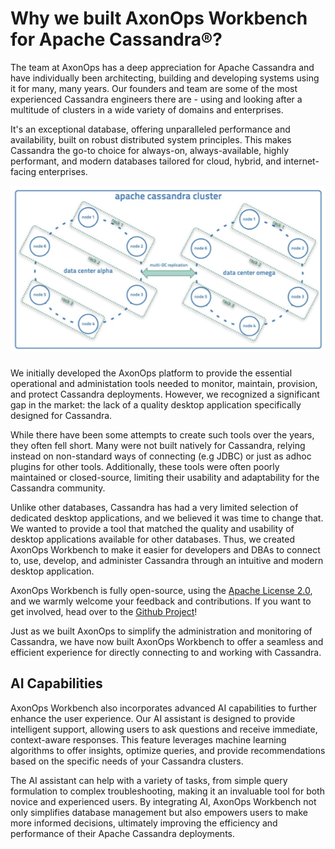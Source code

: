 # Why we built AxonOps Workbench for Apache Cassandra®?

The team at AxonOps has a deep appreciation for Apache Cassandra and have individually been architecting, building and developing systems using it for many, many years. Our founders and team are some of the most experienced Cassandra engineers there are - using and looking after a multitude of clusters in a wide variety of domains and enterprises.

It's an exceptional database, offering unparalleled performance and availability, built on robust distributed system principles. This makes Cassandra the go-to choice for always-on, always-available, highly performant, and modern databases tailored for cloud, hybrid, and internet-facing enterprises.

<div align="center">
<img src="../../img/cassandra.png" alt="Apache Cassandra Cluster" style="display: block; margin-left: auto; margin-right: auto; padding-bottom: 10px;">
</div>

We initially developed the AxonOps platform to provide the essential operational and administation tools needed to monitor, maintain, provision, and protect Cassandra deployments. However, we recognized a significant gap in the market: the lack of a quality desktop application specifically designed for Cassandra. 

While there have been some attempts to create such tools over the years, they often fell short. Many were not built natively for Cassandra, relying instead on non-standard ways of connecting (e.g JDBC) or just as adhoc plugins for other tools. Additionally, these tools were often poorly maintained or closed-source, limiting their usability and adaptability for the Cassandra community. 

Unlike other databases, Cassandra has had a very limited selection of dedicated desktop applications, and we believed it was time to change that. We wanted to provide a tool that matched the quality and usability of desktop applications available for other databases. Thus, we created AxonOps Workbench to make it easier for developers and DBAs to connect to, use, develop, and administer Cassandra through an intuitive and modern desktop application.

AxonOps Workbench is fully open-source, using the [Apache License 2.0](https://github.com/axonops/axonops-workbench-cassandra/blob/main/LICENSE), and we warmly welcome your feedback and contributions. If you want to get involved, head over to the [Github Project](https://github.com/axonops/axonops-workbench-cassandra)!

Just as we built AxonOps to simplify the administration and monitoring of Cassandra, we have now built AxonOps Workbench to offer a seamless and efficient experience for directly connecting to and working with Cassandra.

## AI Capabilities

AxonOps Workbench also incorporates advanced AI capabilities to further enhance the user experience. Our AI assistant is designed to provide intelligent support, allowing users to ask questions and receive immediate, context-aware responses. This feature leverages machine learning algorithms to offer insights, optimize queries, and provide recommendations based on the specific needs of your Cassandra clusters.

The AI assistant can help with a variety of tasks, from simple query formulation to complex troubleshooting, making it an invaluable tool for both novice and experienced users. By integrating AI, AxonOps Workbench not only simplifies database management but also empowers users to make more informed decisions, ultimately improving the efficiency and performance of their Apache Cassandra deployments.
